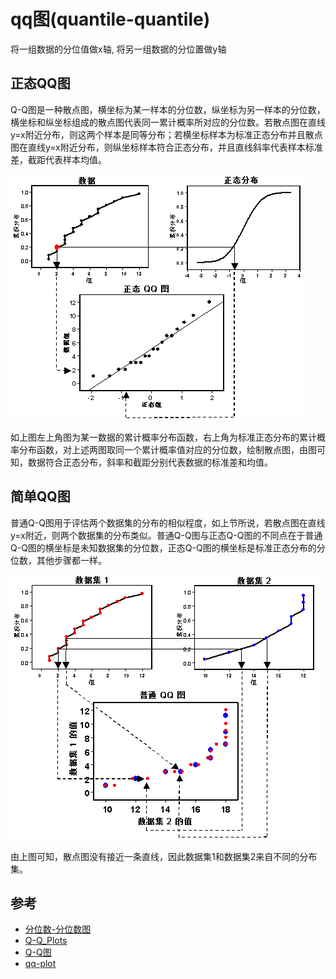# qq图(quantile-quantile)
将一组数据的分位值做x轴, 将另一组数据的分位置做y轴



## 正态QQ图

Q-Q图是一种散点图，横坐标为某一样本的分位数，纵坐标为另一样本的分位数，横坐标和纵坐标组成的散点图代表同一累计概率所对应的分位数。若散点图在直线y=x附近分布，则这两个样本是同等分布；若横坐标样本为标准正态分布并且散点图在直线y=x附近分布，则纵坐标样本符合正态分布，并且直线斜率代表样本标准差，截距代表样本均值。


![](./qq图(quantile-quantile)/1.png)

如上图左上角图为某一数据的累计概率分布函数，右上角为标准正态分布的累计概率分布函数，对上述两图取同一个累计概率值对应的分位数，绘制散点图，由图可知，数据符合正态分布，斜率和截距分别代表数据的标准差和均值。


## 简单QQ图

普通Q-Q图用于评估两个数据集的分布的相似程度，如上节所说，若散点图在直线y=x附近，则两个数据集的分布类似。普通Q-Q图与正态Q-Q图的不同点在于普通Q-Q图的横坐标是未知数据集的分位数，正态Q-Q图的横坐标是标准正态分布的分位数，其他步骤都一样。

![](./qq图(quantile-quantile)/2.png)


由上图可知，散点图没有接近一条直线，因此数据集1和数据集2来自不同的分布集。










## 参考
- [分位数-分位数图](https://zhuanlan.zhihu.com/p/661198241)
- [Q-Q_Plots](https://stats.libretexts.org/Bookshelves/Introductory_Statistics/Introductory_Statistics_(Lane)/08%3A_Advanced_Graphs/8.01%3A_Q-Q_Plots)
- [Q-Q图](https://zhuanlan.zhihu.com/p/53124278)
- [qq-plot](https://desktop.arcgis.com/zh-cn/arcmap/latest/extensions/geostatistical-analyst/normal-qq-plot-and-general-qq-plot.htm)